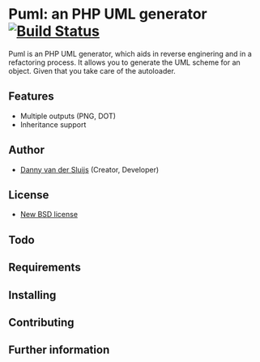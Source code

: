 # Puml: an PHP UML generator [![Build Status](https://travis-ci.org/DnnyvdSluijs/puml.png)](https://travis-ci.org/dannyvandersluijs/puml)

Puml is an PHP UML generator, which aids in reverse enginering and in a refactoring process. It allows you to generate the UML scheme for an object. Given that you take care of the autoloader.

## Features
* Multiple outputs (PNG, DOT)
* Inheritance support

## Author
* [Danny van der Sluijs](http://www.dannyvandersluijs.nl) (Creator, Developer)

## License
* [New BSD license](http://www.opensource.org/licenses/bsd-license.php)

## Todo

## Requirements

## Installing

## Contributing

## Further information
